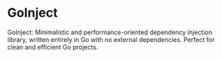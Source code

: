 # GoInject
GoInject: Minimalistic and performance-oriented dependency injection library, written entirely in Go with no external dependencies. Perfect for clean and efficient Go projects.
